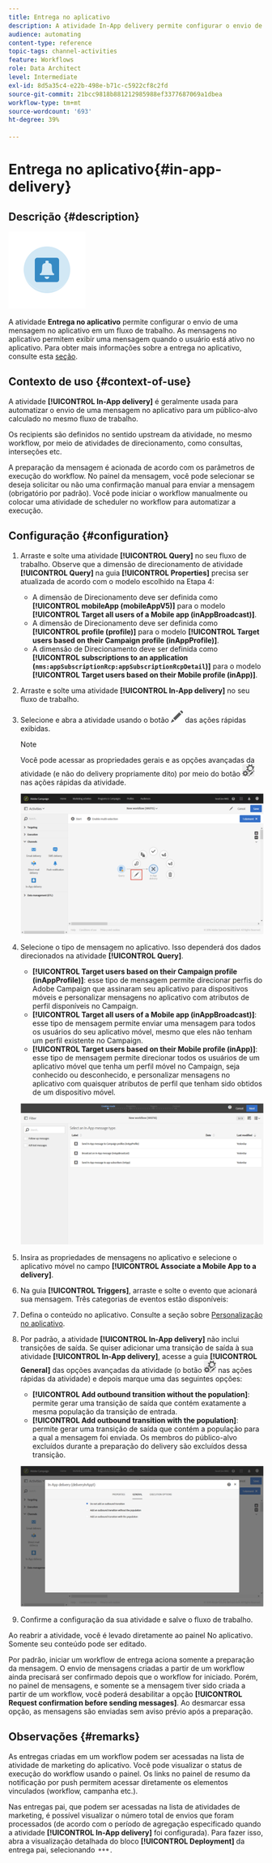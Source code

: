```yaml
---
title: Entrega no aplicativo
description: A atividade In-App delivery permite configurar o envio de uma mensagem no aplicativo em um workflow.
audience: automating
content-type: reference
topic-tags: channel-activities
feature: Workflows
role: Data Architect
level: Intermediate
exl-id: 8d5a35c4-e22b-498e-b71c-c5922cf8c2fd
source-git-commit: 21bcc9818b881212985988ef3377687069a1dbea
workflow-type: tm+mt
source-wordcount: '693'
ht-degree: 39%

---
```


# Entrega no aplicativo{#in-app-delivery}

## Descrição {#description}

![](assets/wkf_in_app_1.png)

A atividade **Entrega no aplicativo** permite configurar o envio de uma mensagem no aplicativo em um fluxo de trabalho. As mensagens no aplicativo permitem exibir uma mensagem quando o usuário está ativo no aplicativo. Para obter mais informações sobre a entrega no aplicativo, consulte esta [seção](../../channels/using/about-in-app-messaging.md).

## Contexto de uso {#context-of-use}

A atividade **[!UICONTROL In-App delivery]** é geralmente usada para automatizar o envio de uma mensagem no aplicativo para um público-alvo calculado no mesmo fluxo de trabalho.

Os recipients são definidos no sentido upstream da atividade, no mesmo workflow, por meio de atividades de direcionamento, como consultas, interseções etc.

A preparação da mensagem é acionada de acordo com os parâmetros de execução do workflow. No painel da mensagem, você pode selecionar se deseja solicitar ou não uma confirmação manual para enviar a mensagem (obrigatório por padrão). Você pode iniciar o workflow manualmente ou colocar uma atividade de scheduler no workflow para automatizar a execução.

## Configuração {#configuration}

1. Arraste e solte uma atividade **[!UICONTROL Query]** no seu fluxo de trabalho. Observe que a dimensão de direcionamento de atividade **[!UICONTROL Query]** na guia **[!UICONTROL Properties]** precisa ser atualizada de acordo com o modelo escolhido na Etapa 4:

   * A dimensão de Direcionamento deve ser definida como **[!UICONTROL mobileApp (mobileAppV5)]** para o modelo **[!UICONTROL Target all users of a Mobile app (inAppBroadcast)]**.
   * A dimensão de Direcionamento deve ser definida como **[!UICONTROL profile (profile)]** para o modelo **[!UICONTROL Target users based on their Campaign profile (inAppProfile)]**.
   * A dimensão de Direcionamento deve ser definida como **[!UICONTROL subscriptions to an application (`nms:appSubscriptionRcp:appSubscriptionRcpDetail`)]** para o modelo **[!UICONTROL Target users based on their Mobile profile (inApp)]**.

1. Arraste e solte uma atividade **[!UICONTROL In-App delivery]** no seu fluxo de trabalho.
1. Selecione e abra a atividade usando o botão ![](assets/edit_darkgrey-24px.png) das ações rápidas exibidas.

   >[!NOTE]
   >
   >Você pode acessar as propriedades gerais e as opções avançadas da atividade (e não do delivery propriamente dito) por meio do botão ![](assets/dlv_activity_params-24px.png) nas ações rápidas da atividade.

   ![](assets/wkf_in_app_3.png)

1. Selecione o tipo de mensagem no aplicativo. Isso dependerá dos dados direcionados na atividade **[!UICONTROL Query]**.

   * **[!UICONTROL Target users based on their Campaign profile (inAppProfile)]**: esse tipo de mensagem permite direcionar perfis do Adobe Campaign que assinaram seu aplicativo para dispositivos móveis e personalizar mensagens no aplicativo com atributos de perfil disponíveis no Campaign.
   * **[!UICONTROL Target all users of a Mobile app (inAppBroadcast)]**: esse tipo de mensagem permite enviar uma mensagem para todos os usuários do seu aplicativo móvel, mesmo que eles não tenham um perfil existente no Campaign.
   * **[!UICONTROL Target users based on their Mobile profile (inApp)]**: esse tipo de mensagem permite direcionar todos os usuários de um aplicativo móvel que tenha um perfil móvel no Campaign, seja conhecido ou desconhecido, e personalizar mensagens no aplicativo com quaisquer atributos de perfil que tenham sido obtidos de um dispositivo móvel.

   ![](assets/wkf_in_app_4.png)

1. Insira as propriedades de mensagens no aplicativo e selecione o aplicativo móvel no campo **[!UICONTROL Associate a Mobile App to a delivery]**.
1. Na guia **[!UICONTROL Triggers]**, arraste e solte o evento que acionará sua mensagem. Três categorias de eventos estão disponíveis:
1. Defina o conteúdo no aplicativo. Consulte a seção sobre [Personalização no aplicativo](../../channels/using/customizing-an-in-app-message.md).
1. Por padrão, a atividade **[!UICONTROL In-App delivery]** não inclui transições de saída. Se quiser adicionar uma transição de saída à sua atividade **[!UICONTROL In-App delivery]**, acesse a guia **[!UICONTROL General]** das opções avançadas da atividade (o botão ![](assets/dlv_activity_params-24px.png) nas ações rápidas da atividade) e depois marque uma das seguintes opções:

   * **[!UICONTROL Add outbound transition without the population]**: permite gerar uma transição de saída que contém exatamente a mesma população da transição de entrada.
   * **[!UICONTROL Add outbound transition with the population]**: permite gerar uma transição de saída que contém a população para a qual a mensagem foi enviada. Os membros do público-alvo excluídos durante a preparação do delivery são excluídos dessa transição.

   ![](assets/wkf_in_app_5.png)

1. Confirme a configuração da sua atividade e salve o fluxo de trabalho.

Ao reabrir a atividade, você é levado diretamente ao painel No aplicativo. Somente seu conteúdo pode ser editado.

Por padrão, iniciar um workflow de entrega aciona somente a preparação da mensagem. O envio de mensagens criadas a partir de um workflow ainda precisará ser confirmado depois que o workflow for iniciado. Porém, no painel de mensagens, e somente se a mensagem tiver sido criada a partir de um workflow, você poderá desabilitar a opção **[!UICONTROL Request confirmation before sending messages]**. Ao desmarcar essa opção, as mensagens são enviadas sem aviso prévio após a preparação.

## Observações {#remarks}

As entregas criadas em um workflow podem ser acessadas na lista de atividade de marketing do aplicativo. Você pode visualizar o status de execução do workflow usando o painel. Os links no painel de resumo da notificação por push permitem acessar diretamente os elementos vinculados (workflow, campanha etc.).

Nas entregas pai, que podem ser acessadas na lista de atividades de marketing, é possível visualizar o número total de envios que foram processados (de acordo com o período de agregação especificado quando a atividade **[!UICONTROL In-App delivery]** foi configurada). Para fazer isso, abra a visualização detalhada do bloco **[!UICONTROL Deployment]** da entrega pai, selecionando ![](assets/wkf_dlv_detail_button.png).
